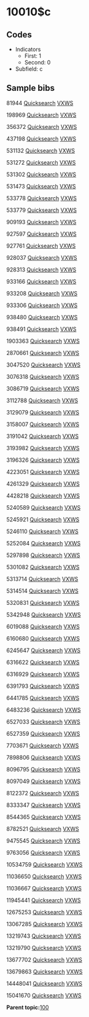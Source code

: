 # 10010$c

## Codes

-   Indicators
    -   First: 1
    -   Second: 0
-   Subfield: c

## Sample bibs

81944 [Quicksearch](https://search.library.yale.edu/catalog/81944) [VXWS](http://prodorbis.library.yale.edu:7014/vxws/GetHoldingsService?bibId=81944)

198969 [Quicksearch](https://search.library.yale.edu/catalog/198969) [VXWS](http://prodorbis.library.yale.edu:7014/vxws/GetHoldingsService?bibId=198969)

356372 [Quicksearch](https://search.library.yale.edu/catalog/356372) [VXWS](http://prodorbis.library.yale.edu:7014/vxws/GetHoldingsService?bibId=356372)

437198 [Quicksearch](https://search.library.yale.edu/catalog/437198) [VXWS](http://prodorbis.library.yale.edu:7014/vxws/GetHoldingsService?bibId=437198)

531132 [Quicksearch](https://search.library.yale.edu/catalog/531132) [VXWS](http://prodorbis.library.yale.edu:7014/vxws/GetHoldingsService?bibId=531132)

531272 [Quicksearch](https://search.library.yale.edu/catalog/531272) [VXWS](http://prodorbis.library.yale.edu:7014/vxws/GetHoldingsService?bibId=531272)

531302 [Quicksearch](https://search.library.yale.edu/catalog/531302) [VXWS](http://prodorbis.library.yale.edu:7014/vxws/GetHoldingsService?bibId=531302)

531473 [Quicksearch](https://search.library.yale.edu/catalog/531473) [VXWS](http://prodorbis.library.yale.edu:7014/vxws/GetHoldingsService?bibId=531473)

533778 [Quicksearch](https://search.library.yale.edu/catalog/533778) [VXWS](http://prodorbis.library.yale.edu:7014/vxws/GetHoldingsService?bibId=533778)

533779 [Quicksearch](https://search.library.yale.edu/catalog/533779) [VXWS](http://prodorbis.library.yale.edu:7014/vxws/GetHoldingsService?bibId=533779)

909193 [Quicksearch](https://search.library.yale.edu/catalog/909193) [VXWS](http://prodorbis.library.yale.edu:7014/vxws/GetHoldingsService?bibId=909193)

927597 [Quicksearch](https://search.library.yale.edu/catalog/927597) [VXWS](http://prodorbis.library.yale.edu:7014/vxws/GetHoldingsService?bibId=927597)

927761 [Quicksearch](https://search.library.yale.edu/catalog/927761) [VXWS](http://prodorbis.library.yale.edu:7014/vxws/GetHoldingsService?bibId=927761)

928037 [Quicksearch](https://search.library.yale.edu/catalog/928037) [VXWS](http://prodorbis.library.yale.edu:7014/vxws/GetHoldingsService?bibId=928037)

928313 [Quicksearch](https://search.library.yale.edu/catalog/928313) [VXWS](http://prodorbis.library.yale.edu:7014/vxws/GetHoldingsService?bibId=928313)

933166 [Quicksearch](https://search.library.yale.edu/catalog/933166) [VXWS](http://prodorbis.library.yale.edu:7014/vxws/GetHoldingsService?bibId=933166)

933208 [Quicksearch](https://search.library.yale.edu/catalog/933208) [VXWS](http://prodorbis.library.yale.edu:7014/vxws/GetHoldingsService?bibId=933208)

933306 [Quicksearch](https://search.library.yale.edu/catalog/933306) [VXWS](http://prodorbis.library.yale.edu:7014/vxws/GetHoldingsService?bibId=933306)

938480 [Quicksearch](https://search.library.yale.edu/catalog/938480) [VXWS](http://prodorbis.library.yale.edu:7014/vxws/GetHoldingsService?bibId=938480)

938491 [Quicksearch](https://search.library.yale.edu/catalog/938491) [VXWS](http://prodorbis.library.yale.edu:7014/vxws/GetHoldingsService?bibId=938491)

1903363 [Quicksearch](https://search.library.yale.edu/catalog/1903363) [VXWS](http://prodorbis.library.yale.edu:7014/vxws/GetHoldingsService?bibId=1903363)

2870661 [Quicksearch](https://search.library.yale.edu/catalog/2870661) [VXWS](http://prodorbis.library.yale.edu:7014/vxws/GetHoldingsService?bibId=2870661)

3047520 [Quicksearch](https://search.library.yale.edu/catalog/3047520) [VXWS](http://prodorbis.library.yale.edu:7014/vxws/GetHoldingsService?bibId=3047520)

3076318 [Quicksearch](https://search.library.yale.edu/catalog/3076318) [VXWS](http://prodorbis.library.yale.edu:7014/vxws/GetHoldingsService?bibId=3076318)

3086719 [Quicksearch](https://search.library.yale.edu/catalog/3086719) [VXWS](http://prodorbis.library.yale.edu:7014/vxws/GetHoldingsService?bibId=3086719)

3112788 [Quicksearch](https://search.library.yale.edu/catalog/3112788) [VXWS](http://prodorbis.library.yale.edu:7014/vxws/GetHoldingsService?bibId=3112788)

3129079 [Quicksearch](https://search.library.yale.edu/catalog/3129079) [VXWS](http://prodorbis.library.yale.edu:7014/vxws/GetHoldingsService?bibId=3129079)

3158007 [Quicksearch](https://search.library.yale.edu/catalog/3158007) [VXWS](http://prodorbis.library.yale.edu:7014/vxws/GetHoldingsService?bibId=3158007)

3191042 [Quicksearch](https://search.library.yale.edu/catalog/3191042) [VXWS](http://prodorbis.library.yale.edu:7014/vxws/GetHoldingsService?bibId=3191042)

3193982 [Quicksearch](https://search.library.yale.edu/catalog/3193982) [VXWS](http://prodorbis.library.yale.edu:7014/vxws/GetHoldingsService?bibId=3193982)

3196326 [Quicksearch](https://search.library.yale.edu/catalog/3196326) [VXWS](http://prodorbis.library.yale.edu:7014/vxws/GetHoldingsService?bibId=3196326)

4223051 [Quicksearch](https://search.library.yale.edu/catalog/4223051) [VXWS](http://prodorbis.library.yale.edu:7014/vxws/GetHoldingsService?bibId=4223051)

4261329 [Quicksearch](https://search.library.yale.edu/catalog/4261329) [VXWS](http://prodorbis.library.yale.edu:7014/vxws/GetHoldingsService?bibId=4261329)

4428218 [Quicksearch](https://search.library.yale.edu/catalog/4428218) [VXWS](http://prodorbis.library.yale.edu:7014/vxws/GetHoldingsService?bibId=4428218)

5240589 [Quicksearch](https://search.library.yale.edu/catalog/5240589) [VXWS](http://prodorbis.library.yale.edu:7014/vxws/GetHoldingsService?bibId=5240589)

5245921 [Quicksearch](https://search.library.yale.edu/catalog/5245921) [VXWS](http://prodorbis.library.yale.edu:7014/vxws/GetHoldingsService?bibId=5245921)

5246110 [Quicksearch](https://search.library.yale.edu/catalog/5246110) [VXWS](http://prodorbis.library.yale.edu:7014/vxws/GetHoldingsService?bibId=5246110)

5252084 [Quicksearch](https://search.library.yale.edu/catalog/5252084) [VXWS](http://prodorbis.library.yale.edu:7014/vxws/GetHoldingsService?bibId=5252084)

5297898 [Quicksearch](https://search.library.yale.edu/catalog/5297898) [VXWS](http://prodorbis.library.yale.edu:7014/vxws/GetHoldingsService?bibId=5297898)

5301082 [Quicksearch](https://search.library.yale.edu/catalog/5301082) [VXWS](http://prodorbis.library.yale.edu:7014/vxws/GetHoldingsService?bibId=5301082)

5313714 [Quicksearch](https://search.library.yale.edu/catalog/5313714) [VXWS](http://prodorbis.library.yale.edu:7014/vxws/GetHoldingsService?bibId=5313714)

5314514 [Quicksearch](https://search.library.yale.edu/catalog/5314514) [VXWS](http://prodorbis.library.yale.edu:7014/vxws/GetHoldingsService?bibId=5314514)

5320831 [Quicksearch](https://search.library.yale.edu/catalog/5320831) [VXWS](http://prodorbis.library.yale.edu:7014/vxws/GetHoldingsService?bibId=5320831)

5342948 [Quicksearch](https://search.library.yale.edu/catalog/5342948) [VXWS](http://prodorbis.library.yale.edu:7014/vxws/GetHoldingsService?bibId=5342948)

6019088 [Quicksearch](https://search.library.yale.edu/catalog/6019088) [VXWS](http://prodorbis.library.yale.edu:7014/vxws/GetHoldingsService?bibId=6019088)

6160680 [Quicksearch](https://search.library.yale.edu/catalog/6160680) [VXWS](http://prodorbis.library.yale.edu:7014/vxws/GetHoldingsService?bibId=6160680)

6245647 [Quicksearch](https://search.library.yale.edu/catalog/6245647) [VXWS](http://prodorbis.library.yale.edu:7014/vxws/GetHoldingsService?bibId=6245647)

6316622 [Quicksearch](https://search.library.yale.edu/catalog/6316622) [VXWS](http://prodorbis.library.yale.edu:7014/vxws/GetHoldingsService?bibId=6316622)

6316929 [Quicksearch](https://search.library.yale.edu/catalog/6316929) [VXWS](http://prodorbis.library.yale.edu:7014/vxws/GetHoldingsService?bibId=6316929)

6391793 [Quicksearch](https://search.library.yale.edu/catalog/6391793) [VXWS](http://prodorbis.library.yale.edu:7014/vxws/GetHoldingsService?bibId=6391793)

6441785 [Quicksearch](https://search.library.yale.edu/catalog/6441785) [VXWS](http://prodorbis.library.yale.edu:7014/vxws/GetHoldingsService?bibId=6441785)

6483236 [Quicksearch](https://search.library.yale.edu/catalog/6483236) [VXWS](http://prodorbis.library.yale.edu:7014/vxws/GetHoldingsService?bibId=6483236)

6527033 [Quicksearch](https://search.library.yale.edu/catalog/6527033) [VXWS](http://prodorbis.library.yale.edu:7014/vxws/GetHoldingsService?bibId=6527033)

6527359 [Quicksearch](https://search.library.yale.edu/catalog/6527359) [VXWS](http://prodorbis.library.yale.edu:7014/vxws/GetHoldingsService?bibId=6527359)

7703671 [Quicksearch](https://search.library.yale.edu/catalog/7703671) [VXWS](http://prodorbis.library.yale.edu:7014/vxws/GetHoldingsService?bibId=7703671)

7898806 [Quicksearch](https://search.library.yale.edu/catalog/7898806) [VXWS](http://prodorbis.library.yale.edu:7014/vxws/GetHoldingsService?bibId=7898806)

8096795 [Quicksearch](https://search.library.yale.edu/catalog/8096795) [VXWS](http://prodorbis.library.yale.edu:7014/vxws/GetHoldingsService?bibId=8096795)

8097049 [Quicksearch](https://search.library.yale.edu/catalog/8097049) [VXWS](http://prodorbis.library.yale.edu:7014/vxws/GetHoldingsService?bibId=8097049)

8122372 [Quicksearch](https://search.library.yale.edu/catalog/8122372) [VXWS](http://prodorbis.library.yale.edu:7014/vxws/GetHoldingsService?bibId=8122372)

8333347 [Quicksearch](https://search.library.yale.edu/catalog/8333347) [VXWS](http://prodorbis.library.yale.edu:7014/vxws/GetHoldingsService?bibId=8333347)

8544365 [Quicksearch](https://search.library.yale.edu/catalog/8544365) [VXWS](http://prodorbis.library.yale.edu:7014/vxws/GetHoldingsService?bibId=8544365)

8782521 [Quicksearch](https://search.library.yale.edu/catalog/8782521) [VXWS](http://prodorbis.library.yale.edu:7014/vxws/GetHoldingsService?bibId=8782521)

9475545 [Quicksearch](https://search.library.yale.edu/catalog/9475545) [VXWS](http://prodorbis.library.yale.edu:7014/vxws/GetHoldingsService?bibId=9475545)

9763056 [Quicksearch](https://search.library.yale.edu/catalog/9763056) [VXWS](http://prodorbis.library.yale.edu:7014/vxws/GetHoldingsService?bibId=9763056)

10534759 [Quicksearch](https://search.library.yale.edu/catalog/10534759) [VXWS](http://prodorbis.library.yale.edu:7014/vxws/GetHoldingsService?bibId=10534759)

11036650 [Quicksearch](https://search.library.yale.edu/catalog/11036650) [VXWS](http://prodorbis.library.yale.edu:7014/vxws/GetHoldingsService?bibId=11036650)

11036667 [Quicksearch](https://search.library.yale.edu/catalog/11036667) [VXWS](http://prodorbis.library.yale.edu:7014/vxws/GetHoldingsService?bibId=11036667)

11945441 [Quicksearch](https://search.library.yale.edu/catalog/11945441) [VXWS](http://prodorbis.library.yale.edu:7014/vxws/GetHoldingsService?bibId=11945441)

12675253 [Quicksearch](https://search.library.yale.edu/catalog/12675253) [VXWS](http://prodorbis.library.yale.edu:7014/vxws/GetHoldingsService?bibId=12675253)

13067285 [Quicksearch](https://search.library.yale.edu/catalog/13067285) [VXWS](http://prodorbis.library.yale.edu:7014/vxws/GetHoldingsService?bibId=13067285)

13219743 [Quicksearch](https://search.library.yale.edu/catalog/13219743) [VXWS](http://prodorbis.library.yale.edu:7014/vxws/GetHoldingsService?bibId=13219743)

13219790 [Quicksearch](https://search.library.yale.edu/catalog/13219790) [VXWS](http://prodorbis.library.yale.edu:7014/vxws/GetHoldingsService?bibId=13219790)

13677702 [Quicksearch](https://search.library.yale.edu/catalog/13677702) [VXWS](http://prodorbis.library.yale.edu:7014/vxws/GetHoldingsService?bibId=13677702)

13679863 [Quicksearch](https://search.library.yale.edu/catalog/13679863) [VXWS](http://prodorbis.library.yale.edu:7014/vxws/GetHoldingsService?bibId=13679863)

14448041 [Quicksearch](https://search.library.yale.edu/catalog/14448041) [VXWS](http://prodorbis.library.yale.edu:7014/vxws/GetHoldingsService?bibId=14448041)

15041670 [Quicksearch](https://search.library.yale.edu/catalog/15041670) [VXWS](http://prodorbis.library.yale.edu:7014/vxws/GetHoldingsService?bibId=15041670)

**Parent topic:**[100](../../tags/100/100.md)

